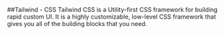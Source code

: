 ##Tailwind - CSS
Tailwind CSS is a Utility-first CSS framework for building rapid custom UI. It is a highly customizable, low-level CSS framework that gives you all of the building blocks that you need.
